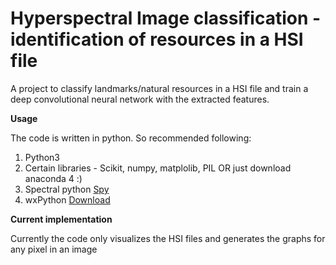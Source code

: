 # Hyperspectral Image classification - identification of resources in a HSI file 

A project to classify landmarks/natural resources in a HSI file and train a deep convolutional neural network with the extracted features.

**Usage**

The code is written in python. So recommended following:
1. Python3
2. Certain libraries - Scikit, numpy, matplolib, PIL OR just download anaconda 4 :)
3. Spectral python [Spy](http://www.spectralpython.net/installation.html)
4. wxPython [Download](https://wxpython.org/)

**Current implementation**

Currently the code only visualizes the HSI files and generates the graphs for any pixel in an image 



